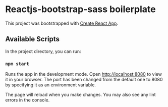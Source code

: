 # Reactjs-bootstrap-sass boilerplate

This project was bootstrapped with [Create React App](https://github.com/facebook/create-react-app).

## Available Scripts

In the project directory, you can run:

### `npm start`

Runs the app in the development mode.
Open [http://localhost:8080](http://localhost:8080) to view it in your browser.
The port has been changed from the default one to 8080 by specifying it as an environment variable.

The page will reload when you make changes.
You may also see any lint errors in the console.
